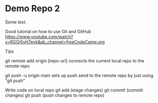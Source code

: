 # Demo Repo 2

Some text.

Good tutorial on how to use Git and GitHub
https://www.youtube.com/watch?v=RGOj5yH7evk&ab_channel=freeCodeCamp.org

Tips

git remote add origin [repo-url]
connects the current local repo to the remote repo

git push -u origin main 
sets up push send to the remote repo by just using "git push"

Write code on local repo
git add (stage changes)
git commit (commit changes)
git push (push changes to remote repo)